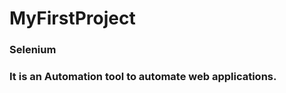 # MyFirstProject
<h3>Selenium<h3>
   <p4>It is an Automation tool to automate web applications.<p4>
     
